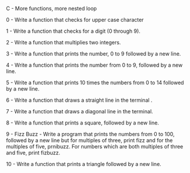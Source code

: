 C - More functions, more nested loop

0 - Write a function that checks for upper case character

1 - Write a function that checks for a digit (0 through 9).

2 - Write a function that multiplies two integers.

3 - Write a function that prints the number, 0 to 9 followed by a new line.

4 - Write a function that prints the number from 0 to 9, followed by a new line.

5 - Write a function that prints 10 times the numbers from 0 to 14 followed by a new line.

6 - Write a function that draws a straight line in the terminal .

7 - Write a function that draws a diagonal line in the terminal.

8 - Write a function that prints a square, followed by a new line.

9 - Fizz Buzz - Write a program that prints the numbers from 0 to 100, followed by a new line but for multiples of three, print fizz and for the multiples of five, prnibuzz. For numbers which are both multiples of three and five, print fizbuzz.

10 - Write a function that prints a triangle followed by a new line.
